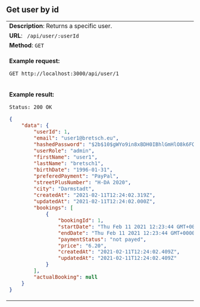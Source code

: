 ## Get user by id

<table>
    <tr><td> <b>Description</b>: Returns a specific user. </td></tr>
    <tr><td> <b>URL</b>: <code> /api/user/:userId </code> </td></tr>
    <tr><td> <b>Method</b>: <code>GET</code> </td></tr>
<tr><td>

**Example request:**

 `GET http://localhost:3000/api/user/1`

</td></tr>
<tr><td>

**Example result:**

 `Status: 200 OK`

``` json
{
    "data": {
        "userId": 1,
        "email": "user1@bretsch.eu",
        "hashedPassword": "$2b$10$gWYo9in8xBDH0IBhlGmHlO8k6FQ27ltzME/dHPbIzHftuybiX30GC",
        "userRole": "admin",
        "firstName": "user1",
        "lastName": "bretsch1",
        "birthDate": "1996-01-31",
        "preferedPayment": "PayPal",
        "streetPlusNumber": "H-DA 2020",
        "city": "Darmstadt",
        "createdAt": "2021-02-11T12:24:02.319Z",
        "updatedAt": "2021-02-11T12:24:02.000Z",
        "bookings": [
            {
                "bookingId": 1,
                "startDate": "Thu Feb 11 2021 12:23:44 GMT+0000 (Coordinated Universal Time)",
                "endDate": "Thu Feb 11 2021 12:23:44 GMT+0000 (Coordinated Universal Time)",
                "paymentStatus": "not payed",
                "price": "6.20",
                "createdAt": "2021-02-11T12:24:02.409Z",
                "updatedAt": "2021-02-11T12:24:02.409Z"
            }
        ],
        "actualBooking": null
    }
}
```

</td></tr>
</table>
